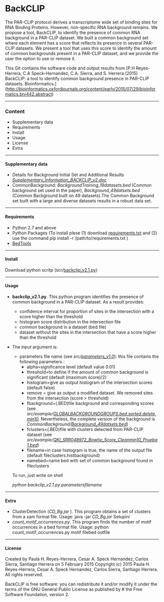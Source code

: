 BackCLIP
========

The PAR-CLIP protocol derives a transcriptome wide set of binding sites for RNA Binding Proteins. However,   non-specific RNA background remains. We propose a tool, BackCLIP, to identify the presence of common RNA background in a PAR-CLIP dataset.  We built a common background set where each element has a score that reflects its presence in
several PAR-CLIP datasets. We present a tool that uses this score to identify the amount of common backgrounds present in a PAR-CLIP dataset, and we provide the user the option to use or remove it.

This Git contains the software code and output results from [P.H Reyes-Herrera, C.A Speck-Hernandez, C.A. Sierra, and S. Herrera.(2015) BackCLIP: a tool to identify common background presence in PAR-CLIP datasets. Bioinformatics.] (http://bioinformatics.oxfordjournals.org/content/early/2015/07/29/bioinformatics.btv442.abstract)

----------------
### Content

* Supplementary data
* Requirements
* Install
* Usage
* License
* Extra

----------------
#### Supplementary data

* Details for Background Initial Set and Additional Results [_Supplementary_Information_BACKCLIP_v2.doc_](https://github.com/phrh/BackCLIP/blob/master/SupplementaryData/Supplementary_%20Information_BACKCLIP_v2.doc)
* CommonBackground: _BackgroundTraining_19datasets.bed_ (Common background set used in the paper),  _Background_49datsets.bed_ (Common Background built on 49 datasets).The Common Background set built with a large and diverse datasets results in a robust data set. 


----------------
#### Requirements

- Python 2.7 and above
- Python  Packages (To install plese (1) download  [requirements.txt](https://github.com/phrh/BackCLIP/blob/master/requirements.txt) and (2) use the command  pip install -r /path/to/requirements.txt )
- [BedTools](https://github.com/arq5x/bedtools2)

----------------
#### Install

Download python scritp (scr/[backclip_v2.1.py](https://github.com/phrh/BackCLIP/blob/master/src/backclip_v2.1.py))

----------------
#### Usage

- **backclip_v2.1.py**.  This python program identifies the presence of common background in a PAR-CLIP dataset. As a result provides:
	- confidence interval for proportion of sites in the intersection with a score higher than the threshold 
	- histogram score distribution in the intersection file
	- common background in a dataset (bed file)
	- dataset without the sites in the intersection that have a score higher than the threshold
	
- The input argument is: 
	- parameters file name  (see _src/[parameters_v1.0](https://github.com/phrh/BackCLIP/blob/master/src/parameters_v1.0)_): this file contains the following parameters :
		- alpha=significance level (default value 0.01)
		- threshold=to define if the amount of common background is significant (default (maximum score)/2)
		- histogram=give as output histogram of the intersection scores (default false)
		- remove = give as output a modified dataset. We removed sites from the intersection (score > threshold) 	
		- fbackground=(.BED)file background and corresponding scores (see _src/example/[GLOBALBACKGROUNDGROUPS.bed.sorted.delete.min10](https://github.com/phrh/BackCLIP/blob/master/src/example/GLOBALBACKGROUNDGROUPS.bed.sorted.delete.min10)_. Nevertheless, the complete version of the background is _CommonBackground/[Background_49datsets.bed](https://github.com/phrh/BackCLIP/blob/master/CommonBackground/Background_49datsets.bed)_)
		- fclusters=(.BED)file with clusters detected from PAR-CLIP dataset (see _src/example/[QKI_SRR048972_Bowtie_Score_Cleanmin10_Prueba1.bed](https://github.com/phrh/BackCLIP/blob/master/src/example/QKI_SRR048972_Bowtie_Score_Cleanmin10_Prueba1.bed)_)
		- filename=in case histogram is true, the name of the output file (default fileclusters.histbackground)
		- namebed=name bed with set of common background found in fileclusters
		
		
	To run, just write on shell

	_python backclip_v2.1.py parametersfilename_

----------------
#### Extra

- ClusterDetection (_CD_Bg.jar_ ). This program obtains a set of clusters from a sam format file. Usage: java -jar _CD_Bg.jar_ Setupini
- _count_motif_occurrences.py_. This program finds the number of motif occurrences in a bed format file. Usage: python count_motif_occurrences.py motif filebed outfile

----------------
#### License

Created by Paula H. Reyes-Herrera, Cesar A. Speck Hernandez, Carlos Sierra, Santiago Herrera on 5 February 2015
Copyright (c) 2015 Paula H. Reyes-Herrera, Cesar A. Speck Hernandez, Carlos Sierra, Santiago Herrera. All rights reserved.

BackCLIP is free software: you can redistribute it and/or modify  it under the terms of the GNU General Public License as published by # the Free Software Foundation, version 2.



